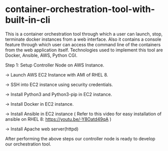 # container-orchestration-tool-with-built-in-cli
This is a container orchestration tool through which a user can launch, stop, terminate docker instances from a web interface. Also it contains a console feature through which user can access the command line of the containers from the web application itself. Technologies used to implement this tool are Docker, Ansible, AWS, Python CGI.

Step 1: Setup Controller Node on AWS Instance.

-> Launch AWS EC2 Instance with AMI of RHEL 8.

-> SSH into EC2 instance using security credentials.

-> Install Python3 and Python3-pip in EC2 instance.

-> Install Docker in EC2 instance.

-> Install Ansible in EC2 instance ( Refer to this video for easy installation of ansible on RHEL 8: https://youtu.be/-Y8Oatd49qA )
 
-> Install Apache web server(httpd)

After performing the above steps our controller node is ready to develop our orchestration tool.

